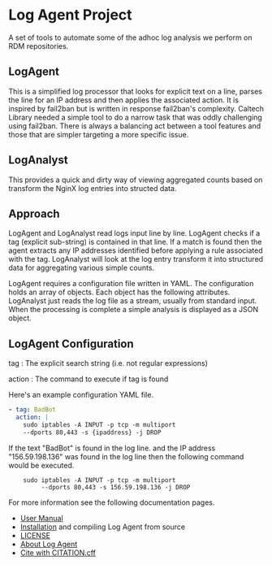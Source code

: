 
# Log Agent Project

A set of tools to automate some of the adhoc log analysis we perform on RDM repositories.

## LogAgent

This is a simplified log processor that looks for explicit text on a line, parses the line for an IP address and then applies the associated action. It is inspired by fail2ban but is written in response fail2ban's complexity. Caltech Library needed a simple tool to do a narrow task that was oddly challenging using fail2ban. There is always a balancing act between a tool features and those that are simpler targeting a more specific issue.

## LogAnalyst

This provides a quick and dirty way of viewing aggregated counts based on transform the NginX log entries into structed data.

## Approach

LogAgent and LogAnalyst read logs input line by line. LogAgent checks if a tag (explicit sub-string) is contained in that line. If a match is found then the agent extracts any IP addresses identified before applying a rule associated with the tag. LogAnalyst will look at the log entry transform it into structured data for aggregating various simple counts.

LogAgent requires a configuration file written in YAML. The configuration holds an array of objects. Each object has the following attributes.  LogAnalyst just reads the log file as a stream, usually from standard input. When the processing is complete a simple analysis is displayed as a JSON object.

## LogAgent Configuration

tag
: The explicit search string (i.e. not regular expressions)

action
: The command to execute if tag is found

Here's an example configuration YAML file.

~~~YAML
- tag: BadBot
  action: |
    sudo iptables -A INPUT -p tcp -m multiport
    --dports 80,443 -s {ipaddress} -j DROP
~~~

If the text "BadBot" is found in the log line. and the IP address "156.59.198.136" was found in the log line then the following command would be executed.

~~~shell
    sudo iptables -A INPUT -p tcp -m multiport
         --dports 80,443 -s 156.59.198.136 -j DROP
~~~

For more information see the following documentation pages.

- [User Manual](user_manual.md)
- [Installation](INSTALL.md) and compiling Log Agent from source
- [LICENSE](LICENSE)
- [About Log Agent](about.md)
- [Cite with CITATION.cff](CITATION.cff)
